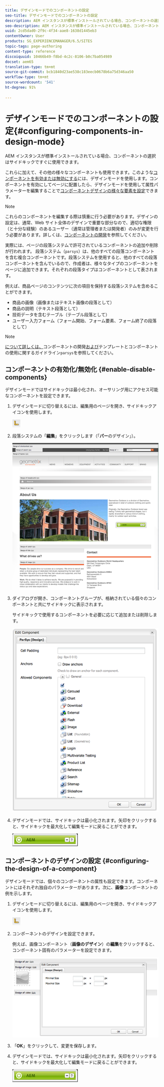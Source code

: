 ```yaml
---
title: デザインモードでのコンポーネントの設定
seo-title: デザインモードでのコンポーネントの設定
description: AEM インスタンスが標準インストールされている場合、コンポーネントの選択はサイドキックですぐに使用できます。これらに加えて、その他の様々なコンポーネントも使用できます。このようなコンポーネントを有効または無効にするには、デザインモードを使用します。
seo-description: AEM インスタンスが標準インストールされている場合、コンポーネントの選択はサイドキックですぐに使用できます。これらに加えて、その他の様々なコンポーネントも使用できます。このようなコンポーネントを有効または無効にするには、デザインモードを使用します。
uuid: 2cd5dad0-2f9c-4f34-aae8-1638d1445eb3
contentOwner: User
products: SG_EXPERIENCEMANAGER/6.5/SITES
topic-tags: page-authoring
content-type: reference
discoiquuid: 10466b49-f8bd-4c2c-8106-b0c7ba054989
docset: aem65
translation-type: tm+mt
source-git-commit: bcb1840d23ae538c183eecb0678b6a75d346aa50
workflow-type: tm+mt
source-wordcount: '541'
ht-degree: 91%

---
```



# デザインモードでのコンポーネントの設定{#configuring-components-in-design-mode}

AEM インスタンスが標準インストールされている場合、コンポーネントの選択はサイドキックですぐに使用できます。

これらに加えて、その他の様々なコンポーネントも使用できます。このような[コンポーネントを有効または無効にする](#enabledisablecomponentsusingdesignmode)には、デザインモードを使用します。コンポーネントを有効にしてページに配置したら、デザインモードを使用して属性パラメーターを編集することで[コンポーネントデザインの様々な要素を設定](#configuringcomponentsusingdesignmode)できます。

>[!NOTE]
>
>これらのコンポーネントを編集する際は慎重に行う必要があります。デザインの設定は、通常、Web サイト全体のデザインで重要な部分なので、適切な権限（と十分な経験）のあるユーザー（通常は管理者または開発者）のみが変更を行う必要があります。詳しくは、[コンポーネントの開発](/help/sites-developing/components.md)を参照してください。

実際には、ページの段落システムで許可されているコンポーネントの追加や削除が行われます。 段落システム（`parsys`）は、他のすべての段落コンポーネントを含む複合コンポーネントです。段落システムを使用すると、他のすべての段落コンポーネントを含んでいるので、作成者は、様々なタイプのコンポーネントをページに追加できます。それぞれの段落タイプはコンポーネントとして表されます。

例えば、商品ページのコンテンツに次の項目を保持する段落システムを含めることができます。

* 商品の画像（画像またはテキスト画像の段落として）
* 商品の説明（テキスト段落として）
* 技術データを含むテーブル（テーブル段落として）
* ユーザー入力フォーム（フォーム開始、フォーム要素、フォーム終了の段落として）

>[!NOTE]
>
>[ について詳しくは、](/help/sites-developing/components.md#paragraphsystem)コンポーネントの開発[および](/help/sites-developing/dev-guidelines-bestpractices.md#guidelines-for-using-templates-and-components)テンプレートとコンポーネントの使用に関するガイドライン`parsys`を参照してください。

## コンポーネントの有効化/無効化 {#enable-disable-components}

デザインモードではサイドキックは最小化され、オーサリング用にアクセス可能なコンポーネントを設定できます。

1. デザインモードに切り替えるには、編集用のページを開き、サイドキックアイコンを使用します。

   ![](do-not-localize/chlimage_1.png)

1. 段落システムの「**編集**」をクリックします（「**パー**&#x200B;のデザイン」）。

   ![screen_shot_2012-02-08at102726am](assets/screen_shot_2012-02-08at102726am.png)

1. ダイアログが開き、コンポーネントグループが、格納されている個々のコンポーネントと共にサイドキックに表示されます。

   サイドキックで使用するコンポーネントを必要に応じて追加または削除します。

   ![screen_shot_2012-02-08at103407am](assets/screen_shot_2012-02-08at103407am.png)

1. デザインモードでは、サイドキックは最小化されます。矢印をクリックすると、サイドキックを最大化して編集モードに戻ることができます。

   ![](do-not-localize/sidekick-collapsed.png)

## コンポーネントのデザインの設定  {#configuring-the-design-of-a-component}

デザインモードでは、個々のコンポーネントの属性も設定できます。コンポーネントにはそれぞれ独自のパラメーターがあります。次に、**画像**&#x200B;コンポーネントの例を示します。

1. デザインモードに切り替えるには、編集用のページを開き、サイドキックアイコンを使用します。

   ![](do-not-localize/chlimage_1-1.png)

1. コンポーネントのデザインを設定できます。

   例えば、画像コンポーネント（**画像のデザイン**）の&#x200B;**編集**&#x200B;をクリックすると、コンポーネント固有のパラメーターを設定できます。

   ![chlimage_1-5](assets/chlimage_1-5.png)

1. 「**OK**」をクリックして、変更を保存します。

1. デザインモードでは、サイドキックは最小化されます。矢印をクリックすると、サイドキックを最大化して編集モードに戻ることができます。

   ![](do-not-localize/sidekick-collapsed-1.png)

